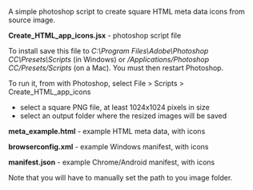 A simple photoshop script to create square HTML meta data icons from source image.

**Create_HTML_app_icons.jsx** - photoshop script file

To install save this file to _C:\Program Files\Adobe\Photoshop CC\Presets\Scripts_ (in Windows) or _/Applications/Photoshop CC/Presets/Scripts_ (on a Mac). You must then restart Photoshop.

To run it, from with Photoshop, select File > Scripts > Create_HTML_app_icons

- select a square PNG file, at least 1024x1024 pixels in size
- select an output folder where the resized images will be saved

**meta_example.html** - example HTML meta data, with icons

**browserconfig.xml** - example Windows manifest, with icons

**manifest.json** - example Chrome/Android manifest, with icons

Note that you will have to manually set the path to you image folder.

